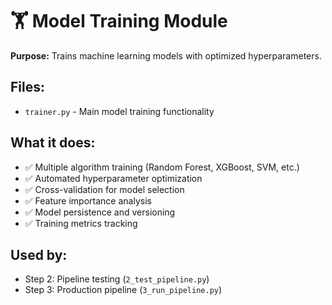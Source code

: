 # 🏋️ Model Training Module

**Purpose:** Trains machine learning models with optimized hyperparameters.

## Files:
- `trainer.py` - Main model training functionality

## What it does:
- ✅ Multiple algorithm training (Random Forest, XGBoost, SVM, etc.)
- ✅ Automated hyperparameter optimization
- ✅ Cross-validation for model selection
- ✅ Feature importance analysis
- ✅ Model persistence and versioning
- ✅ Training metrics tracking

## Used by:
- Step 2: Pipeline testing (`2_test_pipeline.py`)
- Step 3: Production pipeline (`3_run_pipeline.py`)
